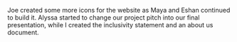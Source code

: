 Joe created some more icons for the website as Maya and Eshan continued to build it.  Alyssa started to change our project pitch into our final presentation, while I created the inclusivity statement and an about us document.
